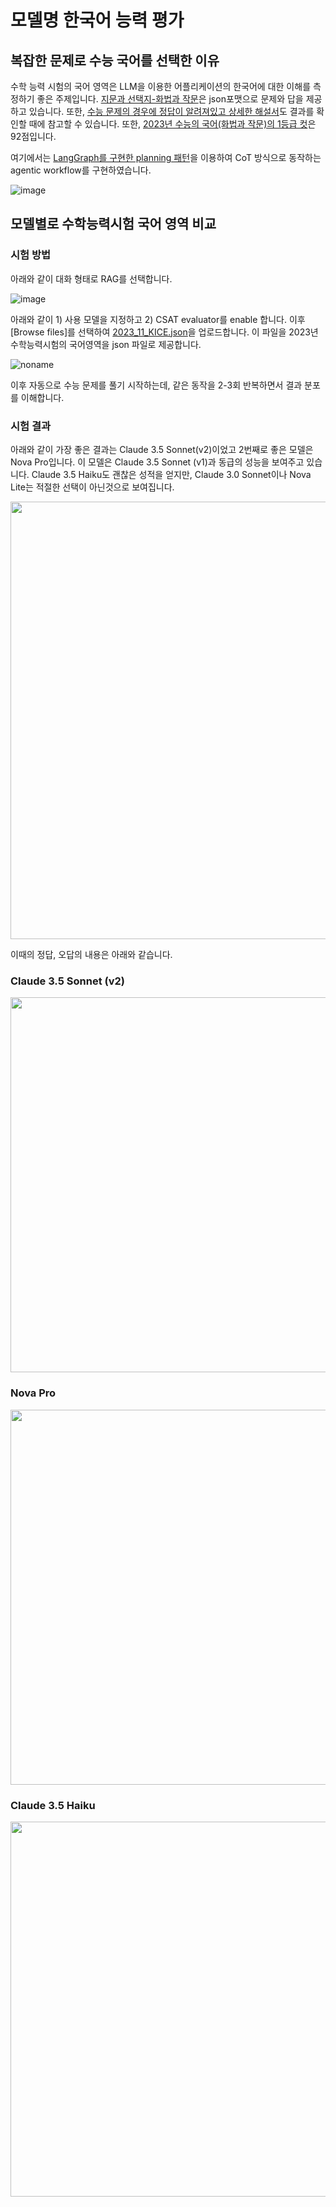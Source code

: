 # 모델명 한국어 능력 평가

## 복잡한 문제로 수능 국어를 선택한 이유

수학 능력 시험의 국어 영역은 LLM을 이용한 어플리케이션의 한국어에 대한 이해를 측정하기 좋은 주제입니다. [지문과 선택지-화법과 작문](https://github.com/NomaDamas/KICE_slayer_AI_Korean/blob/master/data/2023_11_KICE.json)은 json포맷으로 문제와 답을 제공하고 있습니다. 또한, [수능 문제의 경우에 정답이 알려져있고 상세한 해설서](https://m.blog.naver.com/awesome-2030/222931282476)도 결과를 확인할 때에 참고할 수 있습니다. 또한, [2023년 수능의 국어(화법과 작문)의 1등급 컷](https://www.nextplay.kr/news/articleView.html?idxno=4617)은 92점입니다. 

여기에서는 [LangGraph를 구현한 planning 패턴](https://github.com/kyopark2014/langgraph-agent?tab=readme-ov-file#plan-and-execute)을 이용하여 CoT 방식으로 동작하는 agentic workflow를 구현하였습니다.

![image](https://github.com/user-attachments/assets/e81d9a77-1dc4-490a-a8a6-491eea5c15e0)



## 모델별로 수학능력시험 국어 영역 비교

### 시험 방법

아래와 같이 대화 형태로 RAG를 선택합니다.

![image](https://github.com/user-attachments/assets/99051bad-3532-4204-a234-42561a273067)

아래와 같이 1) 사용 모델을 지정하고 2) CSAT evaluator를 enable 합니다. 이후 [Browse files]를 선택하여 [2023_11_KICE.json](./contents/2023_11_KICE.json)을 업로드합니다. 이 파일을 2023년 수학능력시험의 국어영역을 json 파일로 제공합니다.

![noname](https://github.com/user-attachments/assets/7ac16a88-b0cf-4ad6-9131-09b2dc6dca15)

이후 자동으로 수능 문제를 풀기 시작하는데, 같은 동작을 2-3회 반복하면서 결과 분포를 이해합니다.

### 시험 결과
 
아래와 같이 가장 좋은 결과는 Claude 3.5 Sonnet(v2)이었고 2번째로 좋은 모델은 Nova Pro입니다. 이 모델은 Claude 3.5 Sonnet (v1)과 동급의 성능을 보여주고 있습니다. Claude 3.5 Haiku도 괜찮은 성적을 얻지만, Claude 3.0 Sonnet이나 Nova Lite는 적절한 선택이 아닌것으로 보여집니다.

<img src="https://github.com/user-attachments/assets/4b9f0590-f513-4327-87dd-9b81e312c2fc" width="700">

이때의 정답, 오답의 내용은 아래와 같습니다.

### Claude 3.5 Sonnet (v2)


<img src="https://github.com/user-attachments/assets/d767e581-a0bc-4752-b972-44aaec991ed1" width="600">

### Nova Pro 

<img src="https://github.com/user-attachments/assets/b62df1ee-2b95-47da-b7fe-d2f7bc04c88d" width="600">

### Claude 3.5 Haiku

<img src="https://github.com/user-attachments/assets/07b11094-3b16-484b-bb58-e768ebe2250a" width="600">


